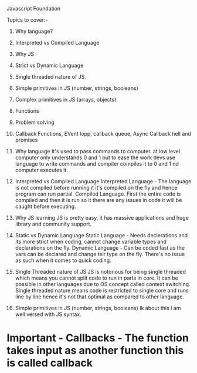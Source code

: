 Javascript Foundation

Topics to cover:-
1. Why language?
2. Interpreted vs Compiled Language
3. Why JS
4. Strict vs Dynamic Language
5. Single threaded nature of JS.
6. Simple primitives in JS (number, strings, booleans)
6. Complex primitives in JS (arrays, objects)
7. Functions
8. Problem solving
9. Callback Functions, EVent lopp, callback queue, Async
Callback hell and promises


1. Why language
It's used to pass commands to computer. at low level computer only understands 0 and 1 but to ease the work devs use language to write commands and compiler compiles it to 0 and 1 nd computer executes it. 

2. Interpreted vs Compiled Language
Interpreted Language - The language is not compiled before running it it's compiled on the fly and hence program can run partial.
Compiled Language. First the entire code is compiled and then it is run so it there are any issues in code it will be caught before executing.

3. Why JS
learning JS is pretty easy, it has massive applications and huge library and community support.

4. Static vs Dynamic Language
Static Language - Needs declerations and its more strict when coding, cannot change variable types and declarations on the fly.
Dynamic Language - Can be coded fast as the vars can be declared and change teir type on the fly. There's no issue as such when it comes to 
quick coding.

5. Single Threaded nature of JS
JS is notorious for being single threaded which means you cannot split code to run in parts in core. It can be possible in other languages due to OS concept called
context switching. Single threaded nature means code is restricted to single core and runs line by line hence it's not that optimal as compared to other language.

6. Simple primitives in JS (number, strings, booleans)
Ik about this I am well versed with JS syntax.

# Important - Callbacks - The function takes input as another function this is called callback